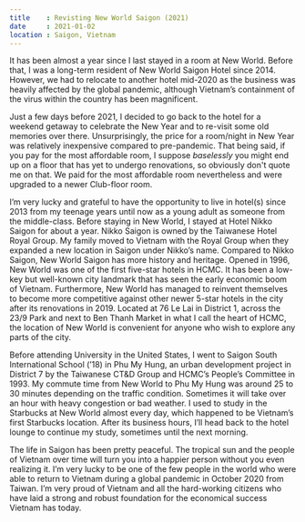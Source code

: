 ```yaml
---
title    : Revisting New World Saigon (2021)
date     : 2021-01-02
location : Saigon, Vietnam
---
```


It has been almost a year since I last stayed in a room at New World. Before that, I was a long-term resident of New World Saigon Hotel since 2014. However, we had to relocate to another hotel mid-2020 as the business was heavily affected by the global pandemic, although Vietnam’s containment of the virus within the country has been magnificent.

Just a few days before 2021, I decided to go back to the hotel for a weekend getaway to celebrate the New Year and to re-visit some old memories over there. Unsurprisingly, the price for a room/night in New Year was relatively inexpensive compared to pre-pandemic. That being said, if you pay for the most affordable room, I suppose *baselessly* you might end up on a floor that has yet to undergo renovations, so obviously don't quote me on that. We paid for the most affordable room nevertheless and were upgraded to a newer Club-floor room. 

I’m very lucky and grateful to have the opportunity to live in hotel(s) since 2013 from my teenage years until now as a young adult as someone from the middle-class. Before staying in New World, I stayed at Hotel Nikko Saigon for about a year. Nikko Saigon is owned by the Taiwanese Hotel Royal Group. My family moved to Vietnam with the Royal Group when they expanded a new location in Saigon under Nikko’s name. Compared to Nikko Saigon, New World Saigon has more history and heritage. Opened in 1996, New World was one of the first five-star hotels in HCMC. It has been a low-key but well-known city landmark that has seen the early economic boom of Vietnam. Furthermore, New World has managed to reinvent themselves to become more competitive against other newer 5-star hotels in the city after its renovations in 2019. Located at 76 Le Lai in District 1, across the 23/9 Park and next to Ben Thanh Market in what I call the heart of HCMC, the location of New World is convenient for anyone who wish to explore any parts of the city. 

Before attending University in the United States, I went to Saigon South International School (’18) in Phu My Hung, an urban development project in District 7 by the Taiwanese CT&D Group and HCMC’s People’s Committee in 1993. My commute time from New World to Phu My Hung was around 25 to 30 minutes depending on the traffic condition. Sometimes it will take over an hour with heavy congestion or bad weather. I used to study in the Starbucks at New World almost every day, which happened to be Vietnam’s first Starbucks location. After its business hours, I’ll head back to the hotel lounge to continue my study, sometimes until the next morning.

The life in Saigon has been pretty peaceful. The tropical sun and the people of Vietnam over time will turn you into a happier person without you even realizing it. I’m very lucky to be one of the few people in the world who were able to return to Vietnam during a global pandemic in October 2020 from Taiwan. I’m very proud of Vietnam and all the hard-working citizens who have laid a strong and robust foundation for the economical success Vietnam has today.

